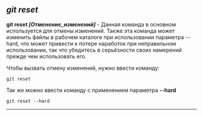 ## ***git reset***

**git reset *[Отменение_изменений]*** - Данная команда в основном используется для отмены изменений. Также эта команда может изменить файлы в рабочем каталоге при использовании параметра --hard, что может привести к потере наработок при неправильном использовании, так что убедитесь в серьёзности своих намерений прежде чем использовать его.

Чтобы вызвать отмену изменений, нужно ввести команду:

```bash-
git reset
```

Так же можно ввести команду с применением параметра **--hard**

```bash-
git reset --hard
```

---